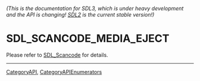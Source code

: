 ###### (This is the documentation for SDL3, which is under heavy development and the API is changing! [SDL2](https://wiki.libsdl.org/SDL2/) is the current stable version!)
# SDL_SCANCODE_MEDIA_EJECT

Please refer to [SDL_Scancode](SDL_Scancode) for details.

----
[CategoryAPI](CategoryAPI), [CategoryAPIEnumerators](CategoryAPIEnumerators)

